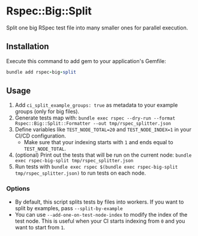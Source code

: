 # Rspec::Big::Split

Split one big RSpec test file into many smaller ones for parallel execution.

## Installation

Execute this command to add gem to your application's Gemfile:

```ruby
bundle add rspec-big-split
```

## Usage

1. Add `ci_split_example_groups: true` as metadata to your example groups (only for big files).
2. Generate tests map with: `bundle exec rspec --dry-run --format Rspec::Big::Split::Formatter --out tmp/rspec_splitter.json`
3. Define variables like `TEST_NODE_TOTAL=20` and `TEST_NODE_INDEX=1` in your CI/CD configuration.
   * Make sure that your indexing starts with `1` and ends equal to `TEST_NODE_TOTAL`.
4. (optional) Print out the tests that will be run on the current node: `bundle exec rspec-big-split tmp/rspec_splitter.json`
5. Run tests with `bundle exec rspec $(bundle exec rspec-big-split tmp/rspec_splitter.json)` to run tests on each node.

### Options

 * By default, this script splits tests by files into workers. If you want to split by examples, pass `--split-by-example`
 * You can use `--add-one-on-test-node-index` to modify the index of the test node. This is useful when your CI starts indexing from `0` and you want to start from `1`.


